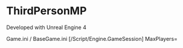 # ThirdPersonMP

Developed with Unreal Engine 4

Game.ini / BaseGame.ini
[/Script/Engine.GameSession]
MaxPlayers=<N>


